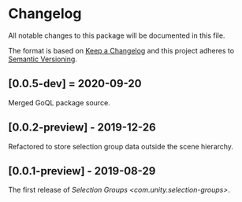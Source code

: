 # Changelog
All notable changes to this package will be documented in this file.

The format is based on [Keep a Changelog](http://keepachangelog.com/en/1.0.0/)
and this project adheres to [Semantic Versioning](http://semver.org/spec/v2.0.0.html).

## [0.0.5-dev] = 2020-09-20

Merged GoQL package source.

## [0.0.2-preview] - 2019-12-26

Refactored to store selection group data outside the scene hierarchy.

## [0.0.1-preview] - 2019-08-29

The first release of *Selection Groups \<com.unity.selection-groups\>*.

